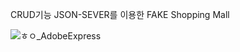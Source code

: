 CRUD기능 JSON-SEVER를 이용한 
FAKE Shopping Mall

![ㅎㅇ_AdobeExpress](https://user-images.githubusercontent.com/116330625/222871780-a7d36449-26d4-448d-b78b-ec2923aa0ded.gif)

